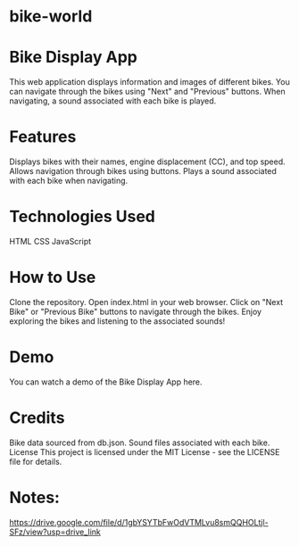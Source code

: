 # bike-world

# Bike Display App

This web application displays information and images of different bikes. You can navigate through the bikes using "Next" and "Previous" buttons. When navigating, a sound associated with each bike is played.

# Features

Displays bikes with their names, engine displacement (CC), and top speed.
Allows navigation through bikes using buttons.
Plays a sound associated with each bike when navigating.

# Technologies Used

HTML
CSS
JavaScript

# How to Use

Clone the repository.
Open index.html in your web browser.
Click on "Next Bike" or "Previous Bike" buttons to navigate through the bikes.
Enjoy exploring the bikes and listening to the associated sounds!

# Demo

You can watch a demo of the Bike Display App here.

# Credits

Bike data sourced from db.json.
Sound files associated with each bike.
License
This project is licensed under the MIT License - see the LICENSE file for details.

# Notes:

https://drive.google.com/file/d/1gbYSYTbFwOdVTMLvu8smQQHOLtjl-SFz/view?usp=drive_link
